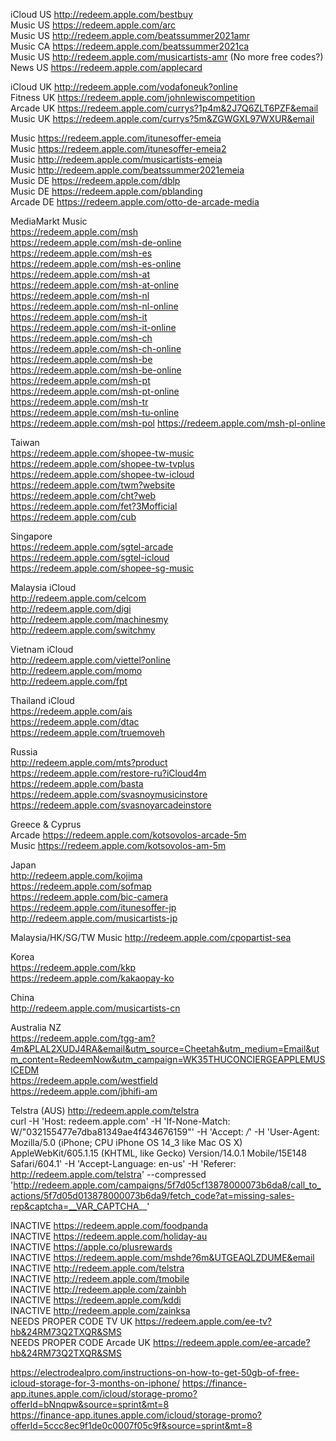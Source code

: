 iCloud US http://redeem.apple.com/bestbuy  
Music US https://redeem.apple.com/arc  
Music US http://redeem.apple.com/beatssummer2021amr  
Music CA https://redeem.apple.com/beatssummer2021ca    
Music US http://redeem.apple.com/musicartists-amr  (No more free codes?)  
News US https://redeem.apple.com/applecard  

iCloud UK http://redeem.apple.com/vodafoneuk?online  
Fitness UK https://redeem.apple.com/johnlewiscompetition  
Arcade UK https://redeem.apple.com/currys?1p4m&2J7Q6ZLT6PZF&email  
Music UK https://redeem.apple.com/currys?5m&ZGWGXL97WXUR&email  

Music https://redeem.apple.com/itunesoffer-emeia  
Music https://redeem.apple.com/itunesoffer-emeia2   
Music http://redeem.apple.com/musicartists-emeia  
Music http://redeem.apple.com/beatssummer2021emeia  
Music DE https://redeem.apple.com/dblp   
Music DE https://redeem.apple.com/pblanding    
Arcade DE https://redeem.apple.com/otto-de-arcade-media    

MediaMarkt Music  
https://redeem.apple.com/msh  
https://redeem.apple.com/msh-de-online  
https://redeem.apple.com/msh-es  
https://redeem.apple.com/msh-es-online  
https://redeem.apple.com/msh-at  
https://redeem.apple.com/msh-at-online  
https://redeem.apple.com/msh-nl  
https://redeem.apple.com/msh-nl-online  
https://redeem.apple.com/msh-it  
https://redeem.apple.com/msh-it-online  
https://redeem.apple.com/msh-ch  
https://redeem.apple.com/msh-ch-online  
https://redeem.apple.com/msh-be  
https://redeem.apple.com/msh-be-online  
https://redeem.apple.com/msh-pt  
https://redeem.apple.com/msh-pt-online  
https://redeem.apple.com/msh-tr  
https://redeem.apple.com/msh-tu-online  
https://redeem.apple.com/msh-pol
https://redeem.apple.com/msh-pl-online  

Taiwan  
https://redeem.apple.com/shopee-tw-music  
https://redeem.apple.com/shopee-tw-tvplus  
https://redeem.apple.com/shopee-tw-icloud  
https://redeem.apple.com/twm?website  
https://redeem.apple.com/cht?web  
https://redeem.apple.com/fet?3Mofficial  
https://redeem.apple.com/cub

Singapore  
https://redeem.apple.com/sgtel-arcade  
https://redeem.apple.com/sgtel-icloud  
https://redeem.apple.com/shopee-sg-music  

Malaysia iCloud  
http://redeem.apple.com/celcom  
http://redeem.apple.com/digi  
http://redeem.apple.com/machinesmy  
http://redeem.apple.com/switchmy  

Vietnam iCloud  
http://redeem.apple.com/viettel?online  
http://redeem.apple.com/momo  
http://redeem.apple.com/fpt  

Thailand iCloud  
https://redeem.apple.com/ais  
https://redeem.apple.com/dtac  
https://redeem.apple.com/truemoveh  

Russia  
http://redeem.apple.com/mts?product  
https://redeem.apple.com/restore-ru?iCloud4m  
https://redeem.apple.com/basta  
https://redeem.apple.com/svasnoymusicinstore
https://redeem.apple.com/svasnoyarcadeinstore

Greece & Cyprus  
Arcade https://redeem.apple.com/kotsovolos-arcade-5m  
Music https://redeem.apple.com/kotsovolos-am-5m  

Japan  
http://redeem.apple.com/kojima  
https://redeem.apple.com/sofmap  
https://redeem.apple.com/bic-camera  
https://redeem.apple.com/itunesoffer-jp  
http://redeem.apple.com/musicartists-jp  

Malaysia/HK/SG/TW Music
http://redeem.apple.com/cpopartist-sea  

Korea  
https://redeem.apple.com/kkp  
https://redeem.apple.com/kakaopay-ko  

China  
http://redeem.apple.com/musicartists-cn  

Australia NZ  
https://redeem.apple.com/tgg-am?4m&PLAL2XUDJ4RA&email&utm_source=Cheetah&utm_medium=Email&utm_content=RedeemNow&utm_campaign=WK35THUCONCIERGEAPPLEMUSICEDM  
https://redeem.apple.com/westfield  
https://redeem.apple.com/jbhifi-am  

Telstra (AUS) http://redeem.apple.com/telstra  
curl -H 'Host: redeem.apple.com' -H 'If-None-Match: W/"032155477e7dba81349ae4f434676159"' -H 'Accept: */*' -H 'User-Agent: Mozilla/5.0 (iPhone; CPU iPhone OS 14_3 like Mac OS X) AppleWebKit/605.1.15 (KHTML, like Gecko) Version/14.0.1 Mobile/15E148 Safari/604.1' -H 'Accept-Language: en-us' -H 'Referer: http://redeem.apple.com/telstra' --compressed 'http://redeem.apple.com/campaigns/5f7d05cf13878000073b6da8/call_to_actions/5f7d05d013878000073b6da9/fetch_code?at=missing-sales-rep&captcha=__VAR_CAPTCHA__'  



INACTIVE https://redeem.apple.com/foodpanda  
INACTIVE https://redeem.apple.com/holiday-au  
INACTIVE https://apple.co/plusrewards  
INACTIVE https://redeem.apple.com/mshde?6m&UTGEAQLZDUME&email  
INACTIVE http://redeem.apple.com/telstra  
INACTIVE http://redeem.apple.com/tmobile  
INACTIVE http://redeem.apple.com/zainbh  
INACTIVE https://redeem.apple.com/kddi  
INACTIVE http://redeem.apple.com/zainksa  
NEEDS PROPER CODE TV UK https://redeem.apple.com/ee-tv?hb&24RM73Q2TXQR&SMS  
NEEDS PROPER CODE Arcade UK https://redeem.apple.com/ee-arcade?hb&24RM73Q2TXQR&SMS  

https://electrodealpro.com/instructions-on-how-to-get-50gb-of-free-icloud-storage-for-3-months-on-iphone/ 
https://finance-app.itunes.apple.com/icloud/storage-promo?offerId=bNnqpw&source=sprint&mt=8  
https://finance-app.itunes.apple.com/icloud/storage-promo?offerId=5ccc8ec9f1de0c0007f05c9f&source=sprint&mt=8  
